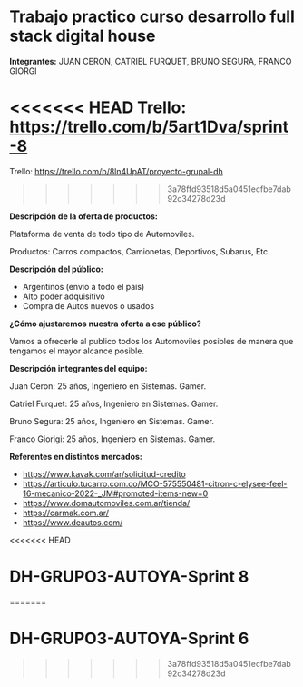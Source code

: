 # Trabajo practico curso desarrollo full stack digital house

**Integrantes:** JUAN CERON, CATRIEL FURQUET, BRUNO SEGURA, FRANCO GIORGI

<<<<<<< HEAD
Trello: https://trello.com/b/5art1Dva/sprint-8
=======
Trello: https://trello.com/b/8ln4UpAT/proyecto-grupal-dh
>>>>>>> 3a78ffd93518d5a0451ecfbe7dab92c34278d23d

**Descripción de la oferta de productos:**

Plataforma de venta de todo tipo de Automoviles.

Productos: Carros compactos, Camionetas, Deportivos, Subarus, Etc.

**Descripción del público:**

- Argentinos (envio a todo el país)
- Alto poder adquisitivo
- Compra de Autos nuevos o usados

**¿Cómo ajustaremos nuestra oferta a ese público?**

Vamos a ofrecerle al publico todos los Automoviles posibles de manera que tengamos el mayor alcance posible.


**Descripción integrantes del equipo:**

Juan Ceron: 25 años, Ingeniero en Sistemas. Gamer.

Catriel Furquet: 25 años, Ingeniero en Sistemas. Gamer.

Bruno Segura: 25 años, Ingeniero en Sistemas. Gamer.

Franco Giorigi: 25 años, Ingeniero en Sistemas. Gamer.

**Referentes en distintos mercados:**

- https://www.kavak.com/ar/solicitud-credito
- https://articulo.tucarro.com.co/MCO-575550481-citron-c-elysee-feel-16-mecanico-2022-_JM#promoted-items-new=0
- https://www.domautomoviles.com.ar/tienda/
- https://carmak.com.ar/
- https://www.deautos.com/


<<<<<<< HEAD
# DH-GRUPO3-AUTOYA-Sprint 8
=======
# DH-GRUPO3-AUTOYA-Sprint 6
>>>>>>> 3a78ffd93518d5a0451ecfbe7dab92c34278d23d
